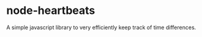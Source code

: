 node-heartbeats
===============

A simple javascript library to very efficiently keep track of time differences.

